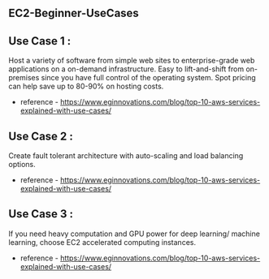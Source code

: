 ## EC2-Beginner-UseCases

## Use Case 1 :

   Host a variety of software from simple web sites to enterprise-grade web applications on a on-demand infrastructure. Easy to lift-and-shift from on-premises since you have full control of the operating system. Spot pricing can help save up to 80-90% on hosting costs.
   
   - reference - https://www.eginnovations.com/blog/top-10-aws-services-explained-with-use-cases/

## Use Case 2 :
Create fault tolerant architecture with auto-scaling and load balancing options.

   - reference - https://www.eginnovations.com/blog/top-10-aws-services-explained-with-use-cases/
   
## Use Case 3 :

If you need heavy computation and GPU power for deep learning/ machine learning, choose EC2 accelerated computing instances.

   - reference - https://www.eginnovations.com/blog/top-10-aws-services-explained-with-use-cases/